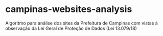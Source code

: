 # campinas-websites-analysis
Algoritmo para análise dos sites da Prefeitura de Campinas com vistas à observação da Lei Geral de Proteção de Dados (Lei 13.079/18)
